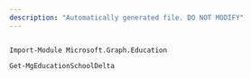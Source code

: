 ```yaml
---
description: "Automatically generated file. DO NOT MODIFY"
---
```


```powershellv2

Import-Module Microsoft.Graph.Education

Get-MgEducationSchoolDelta

```